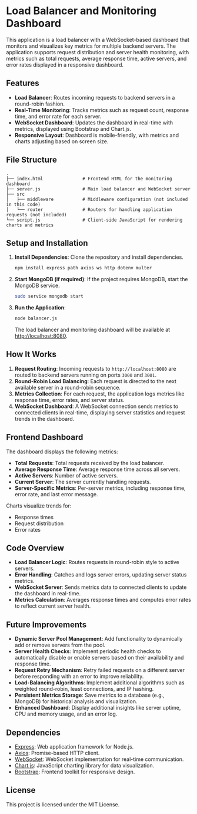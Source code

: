 
# Load Balancer and Monitoring Dashboard

This application is a load balancer with a WebSocket-based dashboard that monitors and visualizes key metrics for multiple backend servers. The application supports request distribution and server health monitoring, with metrics such as total requests, average response time, active servers, and error rates displayed in a responsive dashboard.

## Features
- **Load Balancer**: Routes incoming requests to backend servers in a round-robin fashion.
- **Real-Time Monitoring**: Tracks metrics such as request count, response time, and error rate for each server.
- **WebSocket Dashboard**: Updates the dashboard in real-time with metrics, displayed using Bootstrap and Chart.js.
- **Responsive Layout**: Dashboard is mobile-friendly, with metrics and charts adjusting based on screen size.

## File Structure
```
.
├── index.html               # Frontend HTML for the monitoring dashboard
├── server.js                # Main load balancer and WebSocket server
├── src
│   ├── middleware           # Middleware configuration (not included in this code)
│   └── router               # Routers for handling application requests (not included)
└── script.js                # Client-side JavaScript for rendering charts and metrics
```

## Setup and Installation
1. **Install Dependencies**: Clone the repository and install dependencies.
   ```bash
   npm install express path axios ws http dotenv multer
   ```

2. **Start MongoDB (if required)**: If the project requires MongoDB, start the MongoDB service.
   ```bash
   sudo service mongodb start
   ```

3. **Run the Application**:
   ```bash
   node balancer.js
   ```
   The load balancer and monitoring dashboard will be available at [http://localhost:8080](http://localhost:8080).

## How It Works
1. **Request Routing**: Incoming requests to `http://localhost:8080` are routed to backend servers running on ports `3000` and `3001`.
2. **Round-Robin Load Balancing**: Each request is directed to the next available server in a round-robin sequence.
3. **Metrics Collection**: For each request, the application logs metrics like response time, error rates, and server status.
4. **WebSocket Dashboard**: A WebSocket connection sends metrics to connected clients in real-time, displaying server statistics and request trends in the dashboard.

## Frontend Dashboard
The dashboard displays the following metrics:
- **Total Requests**: Total requests received by the load balancer.
- **Average Response Time**: Average response time across all servers.
- **Active Servers**: Number of active servers.
- **Current Server**: The server currently handling requests.
- **Server-Specific Metrics**: Per-server metrics, including response time, error rate, and last error message.

Charts visualize trends for:
- Response times
- Request distribution
- Error rates

## Code Overview
- **Load Balancer Logic**: Routes requests in round-robin style to active servers.
- **Error Handling**: Catches and logs server errors, updating server status metrics.
- **WebSocket Server**: Sends metrics data to connected clients to update the dashboard in real-time.
- **Metrics Calculation**: Averages response times and computes error rates to reflect current server health.

## Future Improvements
- **Dynamic Server Pool Management**: Add functionality to dynamically add or remove servers from the pool.
- **Server Health Checks**: Implement periodic health checks to automatically disable or enable servers based on their availability and response time.
- **Request Retry Mechanism**: Retry failed requests on a different server before responding with an error to improve reliability.
- **Load-Balancing Algorithms**: Implement additional algorithms such as weighted round-robin, least connections, and IP hashing.
- **Persistent Metrics Storage**: Save metrics to a database (e.g., MongoDB) for historical analysis and visualization.
- **Enhanced Dashboard**: Display additional insights like server uptime, CPU and memory usage, and an error log.

## Dependencies
- [Express](https://expressjs.com/): Web application framework for Node.js.
- [Axios](https://www.npmjs.com/package/axios): Promise-based HTTP client.
- [WebSocket](https://www.npmjs.com/package/ws): WebSocket implementation for real-time communication.
- [Chart.js](https://www.chartjs.org/): JavaScript charting library for data visualization.
- [Bootstrap](https://getbootstrap.com/): Frontend toolkit for responsive design.

## License
This project is licensed under the MIT License.
